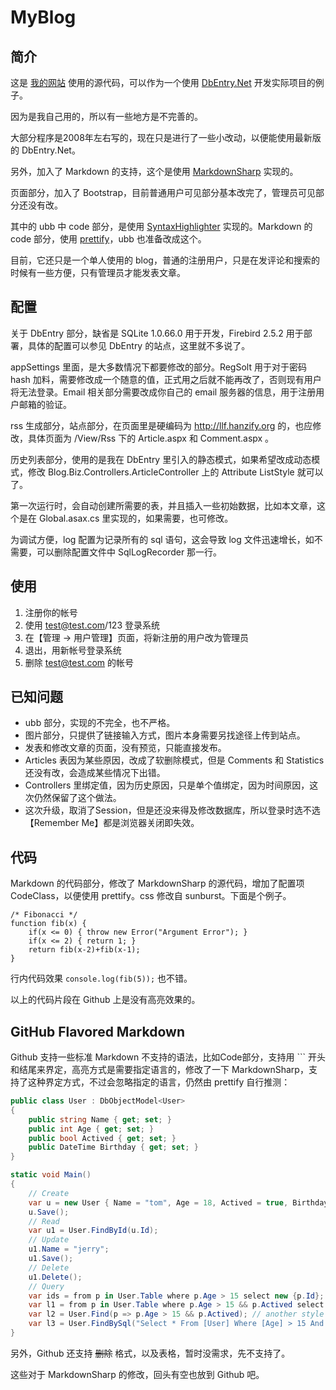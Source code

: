 MyBlog
==========

简介
----------

这是 [我的网站](http://llf.hanzify.org) 使用的源代码，可以作为一个使用 [DbEntry.Net](http://dbentry.codeplex.com/) 开发实际项目的例子。

因为是我自己用的，所以有一些地方是不完善的。

大部分程序是2008年左右写的，现在只是进行了一些小改动，以便能使用最新版的 DbEntry.Net。

另外，加入了 Markdown 的支持，这个是使用 [MarkdownSharp](https://code.google.com/p/markdownsharp/) 实现的。

页面部分，加入了 Bootstrap，目前普通用户可见部分基本改完了，管理员可见部分还没有改。

其中的 ubb 中 code 部分，是使用 [SyntaxHighlighter](http://alexgorbatchev.com/) 实现的。Markdown 的 code 部分，使用 [prettify](https://code.google.com/p/google-code-prettify/)，ubb 也准备改成这个。

目前，它还只是一个单人使用的 blog，普通的注册用户，只是在发评论和搜索的时候有一些方便，只有管理员才能发表文章。

配置
----------

关于 DbEntry 部分，缺省是 SQLite 1.0.66.0 用于开发，Firebird 2.5.2 用于部署，具体的配置可以参见 DbEntry 的站点，这里就不多说了。

appSettings 里面，是大多数情况下都要修改的部分。RegSolt 用于对于密码 hash 加料，需要修改成一个随意的值，正式用之后就不能再改了，否则现有用户将无法登录。Email 相关部分需要改成你自己的 email 服务器的信息，用于注册用户邮箱的验证。

rss 生成部分，站点部分，在页面里是硬编码为 http://llf.hanzify.org 的，也应修改，具体页面为 /View/Rss 下的 Article.aspx 和 Comment.aspx 。

历史列表部分，使用的是我在 DbEntry 里引入的静态模式，如果希望改成动态模式，修改 Blog.Biz.Controllers.ArticleController 上的 Attribute ListStyle 就可以了。

第一次运行时，会自动创建所需要的表，并且插入一些初始数据，比如本文章，这个是在 Global.asax.cs 里实现的，如果需要，也可修改。

为调试方便，log 配置为记录所有的 sql 语句，这会导致 log 文件迅速增长，如不需要，可以删除配置文件中 SqlLogRecorder 那一行。

使用
----------

1.  注册你的帐号
2.  使用 test@test.com/123 登录系统
3.  在【管理 -> 用户管理】页面，将新注册的用户改为管理员
4.  退出，用新帐号登录系统
5.  删除 test@test.com 的帐号

已知问题
----------

*   ubb 部分，实现的不完全，也不严格。
*   图片部分，只提供了链接输入方式，图片本身需要另找途径上传到站点。
*   发表和修改文章的页面，没有预览，只能直接发布。
*   Articles 表因为某些原因，改成了软删除模式，但是 Comments 和 Statistics 还没有改，会造成某些情况下出错。
*   Controllers 里绑定值，因为历史原因，只是单个值绑定，因为时间原因，这次仍然保留了这个做法。
*   这次升级，取消了Session，但是还没来得及修改数据库，所以登录时选不选【Remember Me】都是浏览器关闭即失效。

代码
----------

Markdown 的代码部分，修改了 MarkdownSharp 的源代码，增加了配置项 CodeClass，以便使用 prettify。css 修改自 sunburst。下面是个例子。

	/* Fibonacci */
	function fib(x) {
		if(x <= 0) { throw new Error("Argument Error"); }
		if(x <= 2) { return 1; }
		return fib(x-2)+fib(x-1);
	}

行内代码效果 `console.log(fib(5));` 也不错。

以上的代码片段在 Github 上是没有高亮效果的。

GitHub Flavored Markdown
----------

Github 支持一些标准 Markdown 不支持的语法，比如Code部分，支持用 \`\`\` 开头和结尾来界定，高亮方式是需要指定语言的，修改了一下 MarkdownSharp，支持了这种界定方式，不过会忽略指定的语言，仍然由 prettify 自行推测：

```c#
public class User : DbObjectModel<User>
{
	public string Name { get; set; }
	public int Age { get; set; }
	public bool Actived { get; set; }
	public DateTime Birthday { get; set; }
}

static void Main()
{
	// Create
	var u = new User { Name = "tom", Age = 18, Actived = true, Birthday = DateTime.Now };
	u.Save();
	// Read
	var u1 = User.FindById(u.Id);
	// Update
	u1.Name = "jerry";
	u1.Save();
	// Delete
	u1.Delete();
	// Query
	var ids = from p in User.Table where p.Age > 15 select new {p.Id};
	var l1 = from p in User.Table where p.Age > 15 && p.Actived select p;
	var l2 = User.Find(p => p.Age > 15 && p.Actived); // another style of linq
	var l3 = User.FindBySql("Select * From [User] Where [Age] > 15 And [Actived] = true");
}
```

另外，Github 还支持 ~~删除~~ 格式，以及表格，暂时没需求，先不支持了。

这些对于 MarkdownSharp 的修改，回头有空也放到 Github 吧。
